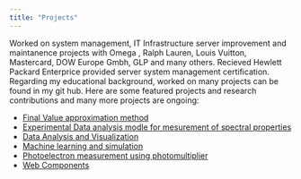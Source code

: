 ```yaml
---
title: "Projects"
---
```

Worked on system management, IT Infrastructure server improvement and maintanence projects with 
Omega , Ralph Lauren, Louis Vuitton, Mastercard, DOW Europe Gmbh, GLP and many others.
Recieved Hewlett Packard Enterprice provided server system management certification.
Regarding my educational background, worked on many projects can be found in my git hub.
Here are some featured projects and research contributions and many more projects are ongoing:

- [Final Value approximation method](https://final-value-approximation.blogspot.com/)
- [Experimental Data analysis modle for mesurement of spectral properties](https://github.com/wasiful/experimental-data-analysis)
- [Data Analysis and Visualization](https://github.com/wasiful/py-ml-training/blob/main/notebooks)
- [Machine learning and simulation](https://github.com/wasiful/py-ml-training/blob/main/notebooks)
- [Photoelectron measurement using photomultiplier](https://drive.google.com/file/d/1YzcdUgf-jGS8tMnUBL3S6JWKLSD5aC7r/view?usp=sharing)
- [Web Components](https://github.com/wasiful/webdevelopment/tree/main/implementing-vuejs/components)
